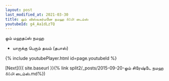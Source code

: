 ```yaml
---
layout: post
last_modified_at: 2021-03-30
title: ஓம் விஸ்வகர்மனே நமஹ ௧௦௮ டைம்ஸ்
youtubeId: g4_Aa1dLzTQ
---
```

 
 
 ஓம் மஹதப்ஸ் நமஹ  
 
 -  யாருக்கு பெரும் தவம் (தபாஸ்) 
 
  
 
  
 
 
 
 
 
 


{% include youtubePlayer.html id=page.youtubeId %}
 
[Next]({{ site.baseurl }}{% link  split2/_posts/2015-09-20-ஓம் சிரேஷ்டே நமஹ ௧௦௮ டைம்ஸ்.md%})
 
